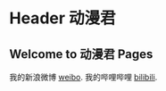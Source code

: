 # Header 动漫君
## Welcome to 动漫君 Pages

我的新浪微博 [weibo](https://wwww.weibo.com/).
我的哔哩哔哩 [bilibili](https://wwww.bilibili.com/).

